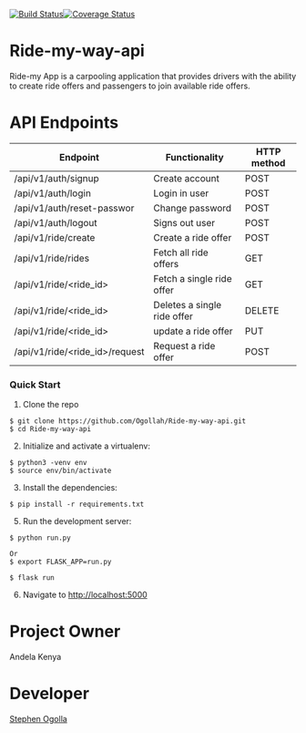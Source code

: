 [![Build Status](https://travis-ci.org/Ogollah/Ride-my-way-api.svg?branch=develop)](https://travis-ci.org/Ogollah/Ride-my-way-api)[![Coverage Status](https://coveralls.io/repos/github/Ogollah/Ride-my-way-api/badge.svg?branch=develop)](https://coveralls.io/github/Ogollah/Ride-my-way-api?branch=develop)
# Ride-my-way-api
Ride-my App is a carpooling application that provides drivers with the ability to create ride offers and passengers to join available ride offers.
   
# API Endpoints
|Endpoint                            | Functionality                    |HTTP method 
|------------------------------------|----------------------------------|-------------
|/api/v1/auth/signup                 |Create account                    |POST        
|/api/v1/auth/login                  |Login in user                     |POST
|/api/v1/auth/reset-passwor          |Change password                   |POST
|/api/v1/auth/logout                 |Signs out user                    |POST
|/api/v1/ride/create                 |Create a ride offer               |POST
|/api/v1/ride/rides                  |Fetch all ride offers             |GET
|/api/v1/ride/<ride_id>              |Fetch a single ride offer         |GET
|/api/v1/ride/<ride_id>              |Deletes a single ride offer       |DELETE
|/api/v1/ride/<ride_id>              |update a ride offer               |PUT 
|/api/v1/ride/<ride_id>/request      |Request a ride offer              |POST


### Quick Start

1. Clone the repo
  ```
  $ git clone https://github.com/Ogollah/Ride-my-way-api.git
  $ cd Ride-my-way-api
  ```

2. Initialize and activate a virtualenv:
  ```
  $ python3 -venv env
  $ source env/bin/activate
  ```

3. Install the dependencies:
  ```
  $ pip install -r requirements.txt
  ```

5. Run the development server:
  ```
  $ python run.py
  ```
  ```
  Or
  $ export FLASK_APP=run.py
  ```
  ```
  $ flask run
  ```

6. Navigate to [http://localhost:5000](http://localhost:5000)

# Project Owner
   Andela Kenya

# Developer
   [Stephen Ogolla](https://github.com/Ogollah/)
